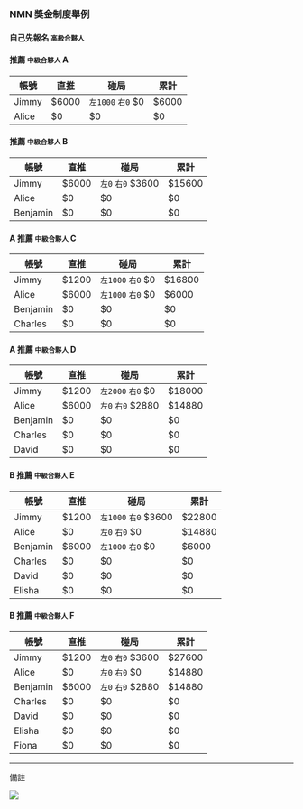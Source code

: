 ### NMN 獎金制度舉例

#### 自己先報名 `高級合夥人`

#### 推薦 `中級合夥人` A

| 帳號 | 直推 | 碰局 | 累計 |
|---|---|---|---|
| Jimmy | $6000 | `左1000` `右0` $0 | $6000 |
| Alice | $0 | $0 | $0 |

#### 推薦 `中級合夥人` B

| 帳號 | 直推 | 碰局 | 累計 |
|---|---|---|---|
| Jimmy | $6000 | `左0` `右0` $3600 | $15600 |
| Alice | $0 | $0 | $0 |
| Benjamin | $0 | $0 | $0 |


#### A 推薦 `中級合夥人` C

| 帳號 | 直推 | 碰局 | 累計 |
|---|---|---|---|
| Jimmy | $1200 | `左1000` `右0` $0 | $16800 |
| Alice | $6000 | `左1000` `右0` $0 | $6000 |
| Benjamin | $0 | $0 | $0 |
| Charles | $0 | $0 | $0 |

#### A 推薦 `中級合夥人` D

| 帳號 | 直推 | 碰局 | 累計 |
|---|---|---|---|
| Jimmy | $1200 | `左2000` `右0` $0 | $18000 |
| Alice | $6000 | `左0` `右0` $2880 | $14880 |
| Benjamin | $0 | $0 | $0 |
| Charles | $0 | $0 | $0 |
| David | $0 | $0 | $0 |

#### B 推薦 `中級合夥人` E

| 帳號 | 直推 | 碰局 | 累計 |
|---|---|---|---|
| Jimmy | $1200 | `左1000` `右0` $3600 | $22800 |
| Alice | $0 | `左0` `右0` $0 | $14880 |
| Benjamin | $6000 | `左1000` `右0` $0 | $6000 |
| Charles | $0 | $0 | $0 |
| David | $0 | $0 | $0 |
| Elisha | $0 | $0 | $0 |

#### B 推薦 `中級合夥人` F

| 帳號 | 直推 | 碰局 | 累計 |
|---|---|---|---|
| Jimmy | $1200 | `左0` `右0` $3600 | $27600 |
| Alice | $0 | `左0` `右0` $0 | $14880 |
| Benjamin | $6000 | `左0` `右0` $2880 | $14880 |
| Charles | $0 | $0 | $0 |
| David | $0 | $0 | $0 |
| Elisha | $0 | $0 | $0 |
| Fiona | $0 | $0 | $0 |

---

備註

[![](https://mermaid.ink/img/eyJjb2RlIjoiZ3JhcGggVERcbkppbW15IC0tPiBBbGljZVtcIkFsaWNlIChKaW1teSlcIl1cbkppbW15IC0tPiBCZW5qYW1pbltcIkJlbmphbWluIChKaW1teSlcIl1cblxuQWxpY2UgLS0-IENoYXJsZXNbXCJDaGFybGVzIChBbGljZSlcIl1cbkFsaWNlIC0tPiBEYXZpZFtcIkRhdmlkIChBbGljZSlcIl1cblxuQmVuamFtaW4gLS0-IEVsaXNoYVtcIkVsaXNoYSAoQmVuamFtaW4pXCJdXG5CZW5qYW1pbiAtLT4gRmlvbmFbXCJGaW9uYSAoQmVuamFtaW4pXCJdIiwibWVybWFpZCI6eyJ0aGVtZSI6ImRlZmF1bHQifSwidXBkYXRlRWRpdG9yIjpmYWxzZX0)](https://mermaid-js.github.io/mermaid-live-editor/#/edit/eyJjb2RlIjoiZ3JhcGggVERcbkppbW15IC0tPiBBbGljZVtcIkFsaWNlIChKaW1teSlcIl1cbkppbW15IC0tPiBCZW5qYW1pbltcIkJlbmphbWluIChKaW1teSlcIl1cblxuQWxpY2UgLS0-IENoYXJsZXNbXCJDaGFybGVzIChBbGljZSlcIl1cbkFsaWNlIC0tPiBEYXZpZFtcIkRhdmlkIChBbGljZSlcIl1cblxuQmVuamFtaW4gLS0-IEVsaXNoYVtcIkVsaXNoYSAoQmVuamFtaW4pXCJdXG5CZW5qYW1pbiAtLT4gRmlvbmFbXCJGaW9uYSAoQmVuamFtaW4pXCJdIiwibWVybWFpZCI6eyJ0aGVtZSI6ImRlZmF1bHQifSwidXBkYXRlRWRpdG9yIjpmYWxzZX0)
